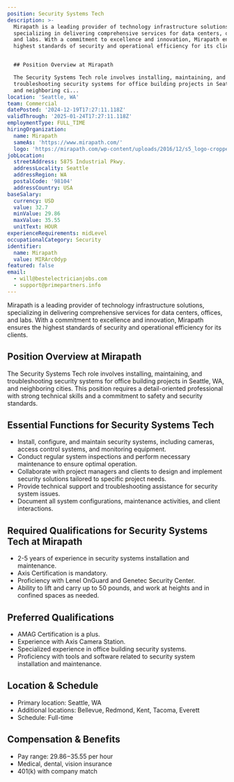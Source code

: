 ```yaml
---
position: Security Systems Tech
description: >-
  Mirapath is a leading provider of technology infrastructure solutions,
  specializing in delivering comprehensive services for data centers, offices,
  and labs. With a commitment to excellence and innovation, Mirapath ensures the
  highest standards of security and operational efficiency for its clients.


  ## Position Overview at Mirapath

  The Security Systems Tech role involves installing, maintaining, and
  troubleshooting security systems for office building projects in Seattle, WA,
  and neighboring ci...
location: 'Seattle, WA'
team: Commercial
datePosted: '2024-12-19T17:27:11.118Z'
validThrough: '2025-01-24T17:27:11.118Z'
employmentType: FULL_TIME
hiringOrganization:
  name: Mirapath
  sameAs: 'https://www.mirapath.com/'
  logo: 'https://mirapath.com/wp-content/uploads/2016/12/s5_logo-cropped.png'
jobLocation:
  streetAddress: 5875 Industrial Pkwy.
  addressLocality: Seattle
  addressRegion: WA
  postalCode: '98104'
  addressCountry: USA
baseSalary:
  currency: USD
  value: 32.7
  minValue: 29.86
  maxValue: 35.55
  unitText: HOUR
experienceRequirements: midLevel
occupationalCategory: Security
identifier:
  name: Mirapath
  value: MIRArc0dyp
featured: false
email:
  - will@bestelectricianjobs.com
  - support@primepartners.info
---
```




Mirapath is a leading provider of technology infrastructure solutions, specializing in delivering comprehensive services for data centers, offices, and labs. With a commitment to excellence and innovation, Mirapath ensures the highest standards of security and operational efficiency for its clients.

## Position Overview at Mirapath
The Security Systems Tech role involves installing, maintaining, and troubleshooting security systems for office building projects in Seattle, WA, and neighboring cities. This position requires a detail-oriented professional with strong technical skills and a commitment to safety and security standards.

## Essential Functions for Security Systems Tech
- Install, configure, and maintain security systems, including cameras, access control systems, and monitoring equipment.
- Conduct regular system inspections and perform necessary maintenance to ensure optimal operation.
- Collaborate with project managers and clients to design and implement security solutions tailored to specific project needs.
- Provide technical support and troubleshooting assistance for security system issues.
- Document all system configurations, maintenance activities, and client interactions.

## Required Qualifications for Security Systems Tech at Mirapath
- 2-5 years of experience in security systems installation and maintenance.
- Axis Certification is mandatory.
- Proficiency with Lenel OnGuard and Genetec Security Center.
- Ability to lift and carry up to 50 pounds, and work at heights and in confined spaces as needed.

## Preferred Qualifications
- AMAG Certification is a plus.
- Experience with Axis Camera Station.
- Specialized experience in office building security systems.
- Proficiency with tools and software related to security system installation and maintenance.

## Location & Schedule
- Primary location: Seattle, WA
- Additional locations: Bellevue, Redmond, Kent, Tacoma, Everett
- Schedule: Full-time

## Compensation & Benefits
- Pay range: $29.86-$35.55 per hour
- Medical, dental, vision insurance
- 401(k) with company match